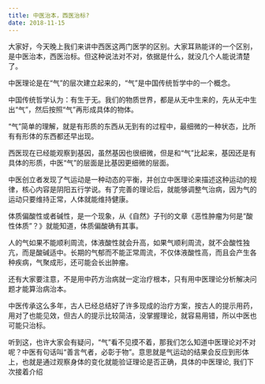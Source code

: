 ```yaml
---
title: 中医治本，西医治标?
date: 2018-11-15
---
```


大家好，今天晚上我们来讲中西医这两门医学的区别。大家耳熟能详的一个区别，是中医治本，西医治标。但这种说法对不对，依据是什么，就没几个人能说清楚了。

中医理论是在“气”的层次建立起来的，“气”是中国传统哲学中的一个概念。

中国传统哲学认为：有生于无。我们的物质世界，都是从无中生来的，先从无中生出“气”，然后按照“气”再形成具体的物体。

“气”简单的理解，就是有形质的东西从无到有的过程中，最细微的一种状态，比所有有形体的东西都还早出现。

西医现在已经能观察到基因，虽然基因也很细微，但是和“气”比起来，基因还是有具体的形质，中医“气”的层面是比基因更细微的层面。

中医创立者发现了气运动是一种动态的平衡，并创立中医理论来描述这种运动的规律，核心内容是阴阳五行学说。有了完善的理论后，就能够调整气治病，因为气的运动只要维持正常，人体就能维持健康。

体质偏酸性或者碱性，是一个现象，从《自然》子刊的文章《恶性肿瘤为何是“酸性体质”？》就能知道，体质偏酸确有其事。

人的气如果不能顺利周流，体液酸性就会升高，如果气顺利周流，就不会酸性独亢，而是酸碱适中。长期的气郁而不能正常周流，不仅体液酸性高，而且会产生各种疾病，气聚成形，还可能会长出肿瘤。

还有大家要注意，不是用中药方治病就一定治疗根本，只有用中医理论分析解决问题才能算治病治本。

中医传承这么多年，古人已经总结好了许多现成的治疗方案，按古人的提示用药，用对了也能见效，但古人的提示比较简洁，没掌握理论，就容易用错，所以中医也可能只治标。

听到这，也许大家会有疑问，“气”看不见摸不着，那我们怎么知道中医理论对不对呢？中医有句话叫“善言气者，必彰于物”。意思就是气运动的结果会反应到形体上，也就是通过观察身体的变化就能验证理论是否正确，具体的中医理论, 我们下次接着介绍